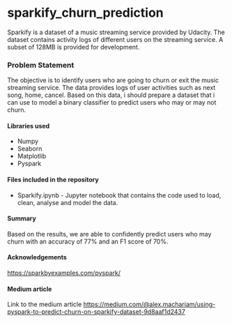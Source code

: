 # sparkify_churn_prediction
Sparkify is a dataset of a music streaming service provided by Udacity. The dataset contains activity logs of different users on the streaming service. A subset of 128MB is provided for development.

### Problem Statement
The objective is to identify users who are going to churn or exit the music streaming service. The data provides logs of user activities such as next song, home, cancel. Based on this data, i should prepare a dataset that i can use to model a binary classifier to predict users who may or may not churn.

#### Libraries used
- Numpy
- Seaborn
- Matplotlib
- Pyspark


#### Files included in the repository
- Sparkify.ipynb - Jupyter notebook that contains the code used to load, clean, analyse and model the data.

#### Summary
Based on the results, we are able to confidently predict users who may churn with an accuracy of 77% and an F1 score of 70%.

#### Acknowledgements
https://sparkbyexamples.com/pyspark/


#### Medium article 
Link to the medium article https://medium.com/@alex.machariam/using-pyspark-to-predict-churn-on-sparkify-dataset-9d8aaf1d2437


